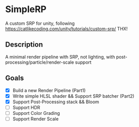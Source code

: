 # SimpleRP

A custom SRP for unity, following https://catlikecoding.com/unity/tutorials/custom-srp/
THX!

## Description

A minimal render pipeline with SRP, not lighting, with post-processing/particle/render-scale support

## Goals

- [x] Build a new Render Pipeline (Part1)
- [x] Write simple HLSL shader && Support SRP batcher (Part2)
- [x] Support Post-Processing stack && Bloom
- [ ] Support HDR
- [ ] Support Color Grading
- [ ] Support Render Scale
